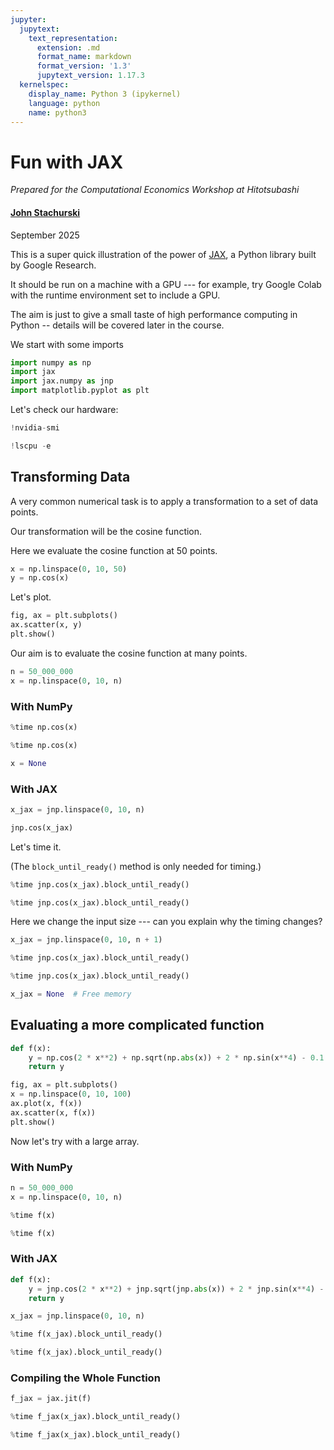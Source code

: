 ```yaml
---
jupyter:
  jupytext:
    text_representation:
      extension: .md
      format_name: markdown
      format_version: '1.3'
      jupytext_version: 1.17.3
  kernelspec:
    display_name: Python 3 (ipykernel)
    language: python
    name: python3
---
```


# Fun with JAX

*Prepared for the Computational Economics Workshop at Hitotsubashi*

#### [John Stachurski](https://johnstachurski.net/)
September 2025

This is a super quick illustration of the power of [JAX](https://github.com/google/jax), a Python library built by Google Research.

It should be run on a machine with a GPU --- for example, try Google Colab with the runtime environment set to include a GPU.

The aim is just to give a small taste of high performance computing in Python -- details will be covered later in the course.


We start with some imports

```python
import numpy as np
import jax
import jax.numpy as jnp
import matplotlib.pyplot as plt
```

Let's check our hardware:

```python
!nvidia-smi
```

```python
!lscpu -e
```

## Transforming Data


A very common numerical task is to apply a transformation to a set of data points.

Our transformation will be the cosine function.


Here we evaluate the cosine function at 50 points.

```python
x = np.linspace(0, 10, 50)
y = np.cos(x)
```

Let's plot.

```python
fig, ax = plt.subplots()
ax.scatter(x, y)
plt.show()
```

Our aim is to evaluate the cosine function at many points.

```python
n = 50_000_000
x = np.linspace(0, 10, n)
```

### With NumPy

```python
%time np.cos(x)
```

```python
%time np.cos(x)
```

```python
x = None  
```

### With JAX

```python
x_jax = jnp.linspace(0, 10, n)
```

```python
jnp.cos(x_jax)
```

Let's time it.

(The `block_until_ready()` method is only needed for timing.)

```python
%time jnp.cos(x_jax).block_until_ready()
```

```python
%time jnp.cos(x_jax).block_until_ready()
```

Here we change the input size --- can you explain why the timing changes?

```python
x_jax = jnp.linspace(0, 10, n + 1)
```

```python
%time jnp.cos(x_jax).block_until_ready()
```

```python
%time jnp.cos(x_jax).block_until_ready()
```

```python
x_jax = None  # Free memory
```

## Evaluating a more complicated function

```python
def f(x):
    y = np.cos(2 * x**2) + np.sqrt(np.abs(x)) + 2 * np.sin(x**4) - 0.1 * x**2
    return y
```

```python
fig, ax = plt.subplots()
x = np.linspace(0, 10, 100)
ax.plot(x, f(x))
ax.scatter(x, f(x))
plt.show()
```

Now let's try with a large array.


### With NumPy

```python
n = 50_000_000
x = np.linspace(0, 10, n)
```

```python
%time f(x)
```

```python
%time f(x)
```

### With JAX

```python
def f(x):
    y = jnp.cos(2 * x**2) + jnp.sqrt(jnp.abs(x)) + 2 * jnp.sin(x**4) - x**2
    return y
```

```python
x_jax = jnp.linspace(0, 10, n)
```

```python
%time f(x_jax).block_until_ready()
```

```python
%time f(x_jax).block_until_ready()
```

### Compiling the Whole Function

```python
f_jax = jax.jit(f)
```

```python
%time f_jax(x_jax).block_until_ready()
```

```python
%time f_jax(x_jax).block_until_ready()
```
